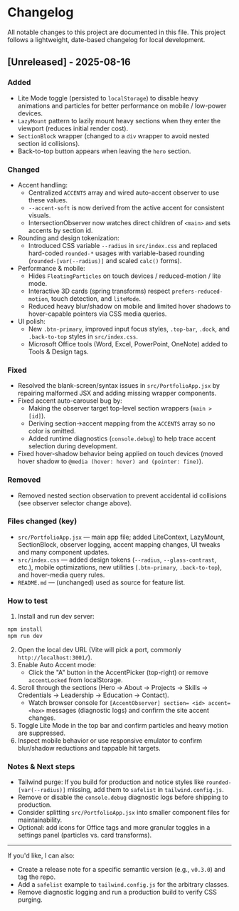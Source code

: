 # Changelog

All notable changes to this project are documented in this file.
This project follows a lightweight, date-based changelog for local development.

## [Unreleased] - 2025-08-16

### Added
- Lite Mode toggle (persisted to `localStorage`) to disable heavy animations and particles for better performance on mobile / low-power devices.
- `LazyMount` pattern to lazily mount heavy sections when they enter the viewport (reduces initial render cost).
- `SectionBlock` wrapper (changed to a `div` wrapper to avoid nested section id collisions).
- Back-to-top button appears when leaving the `hero` section.

### Changed
- Accent handling:
  - Centralized `ACCENTS` array and wired auto-accent observer to use these values.
  - `--accent-soft` is now derived from the active accent for consistent visuals.
  - IntersectionObserver now watches direct children of `<main>` and sets accents by section id.
- Rounding and design tokenization:
  - Introduced CSS variable `--radius` in `src/index.css` and replaced hard-coded `rounded-*` usages with variable-based rounding (`rounded-[var(--radius)]` and scaled `calc()` forms).
- Performance & mobile:
  - Hides `FloatingParticles` on touch devices / reduced-motion / lite mode.
  - Interactive 3D cards (spring transforms) respect `prefers-reduced-motion`, touch detection, and `liteMode`.
  - Reduced heavy blur/shadow on mobile and limited hover shadows to hover-capable pointers via CSS media queries.
- UI polish:
  - New `.btn-primary`, improved input focus styles, `.top-bar`, `.dock`, and `.back-to-top` styles in `src/index.css`.
  - Microsoft Office tools (Word, Excel, PowerPoint, OneNote) added to Tools & Design tags.

### Fixed
- Resolved the blank-screen/syntax issues in `src/PortfolioApp.jsx` by repairing malformed JSX and adding missing wrapper components.
- Fixed accent auto-carousel bug by:
  - Making the observer target top-level section wrappers (`main > [id]`).
  - Deriving section→accent mapping from the `ACCENTS` array so no color is omitted.
  - Added runtime diagnostics (`console.debug`) to help trace accent selection during development.
- Fixed hover-shadow behavior being applied on touch devices (moved hover shadow to `@media (hover: hover) and (pointer: fine)`).

### Removed
- Removed nested section observation to prevent accidental id collisions (see observer selector change above).

### Files changed (key)
- `src/PortfolioApp.jsx` — main app file; added LiteContext, LazyMount, SectionBlock, observer logging, accent mapping changes, UI tweaks and many component updates.
- `src/index.css` — added design tokens (`--radius`, `--glass-contrast`, etc.), mobile optimizations, new utilities (`.btn-primary`, `.back-to-top`), and hover-media query rules.
- `README.md` — (unchanged) used as source for feature list.

### How to test
1. Install and run dev server:
```powershell
npm install
npm run dev
```
2. Open the local dev URL (Vite will pick a port, commonly `http://localhost:3001/`).
3. Enable Auto Accent mode:
   - Click the "A" button in the AccentPicker (top-right) or remove `accentLocked` from localStorage.
4. Scroll through the sections (Hero → About → Projects → Skills → Credentials → Leadership → Education → Contact).
   - Watch browser console for `[AccentObserver] section= <id> accent= <hex>` messages (diagnostic logs) and confirm the site accent changes.
5. Toggle Lite Mode in the top bar and confirm particles and heavy motion are suppressed.
6. Inspect mobile behavior or use responsive emulator to confirm blur/shadow reductions and tappable hit targets.

### Notes & Next steps
- Tailwind purge: If you build for production and notice styles like `rounded-[var(--radius)]` missing, add them to `safelist` in `tailwind.config.js`.
- Remove or disable the `console.debug` diagnostic logs before shipping to production.
- Consider splitting `src/PortfolioApp.jsx` into smaller component files for maintainability.
- Optional: add icons for Office tags and more granular toggles in a settings panel (particles vs. card transforms).

---

If you'd like, I can also:
- Create a release note for a specific semantic version (e.g., `v0.3.0`) and tag the repo.
- Add a `safelist` example to `tailwind.config.js` for the arbitrary classes.
- Remove diagnostic logging and run a production build to verify CSS purging.

